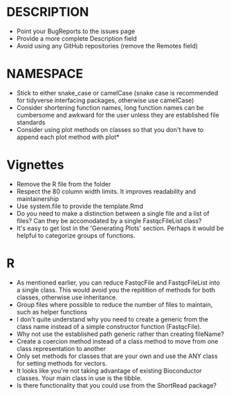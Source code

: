 # DESCRIPTION

- Point your BugReports to the issues page
- Provide a more complete Description field
- Avoid using any GitHub repositories (remove the Remotes field)

# NAMESPACE
- Stick to either snake_case or camelCase (snake case is recommended for tidyverse interfacing packages, otherwise use camelCase)
- Consider shortening function names, long function names can be cumbersome and awkward for the user unless they are established file standards
- Consider using plot methods on classes so that you don't have to append each plot method with plot*

# Vignettes

- Remove the R file from the folder
- Respect the 80 column width limits. It improves readability and maintainership
- Use system.file to provide the template.Rmd
- Do you need to make a distinction between a single file and a list of files? Can they be accomodated by a single FastqcFileList class?
- It's easy to get lost in the 'Generating Plots' section. Perhaps it would be helpful to categorize groups of functions.

# R

- As mentioned earlier, you can reduce FastqcFile and FastqcFileList into
a single class. This would avoid you the repitition of methods for both
classes, otherwise use inheritance.
- Group files where possible to reduce the number of files to maintain, such
as helper functions
- I don't quite understand why you need to create a generic from the class
name instead of a simple constructor function (FastqcFile).
- Why not use the established path generic rather than creating fileName?
- Create a coercion method instead of a class method to move from one class
representation to another
- Only set methods for classes that are your own and use the ANY class for
setting methods for vectors.
- It looks like you're not taking advantage of existing Bioconductor classes. Your main class in use is the tibble.
- Is there functionality that you could use from the ShortRead package?